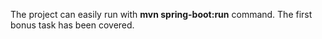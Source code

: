 The project can easily run with **mvn spring-boot:run** command. 
The first bonus task has been covered.
